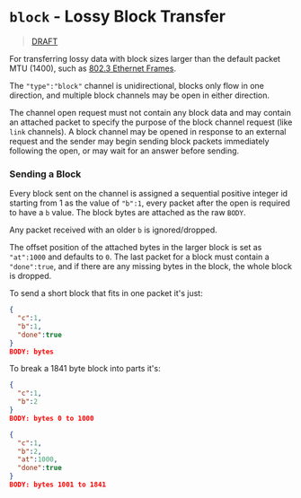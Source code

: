 # `block` - Lossy Block Transfer

> [DRAFT](https://github.com/telehash/telehash.org/labels/draft)

For transferring lossy data with block sizes larger than the default packet MTU (1400), such as [802.3 Ethernet Frames](http://en.wikipedia.org/wiki/Ethernet_frame).

The `"type":"block"` channel is unidirectional, blocks only flow in one direction, and multiple block channels may be open in either direction.

The channel open request must not contain any block data and may contain an attached packet to specify the purpose of the block channel request (like `link` channels). A block channel may be opened in response to an external request and the sender may begin sending block packets immediately following the open, or may wait for an answer before sending.

### Sending a Block

Every block sent on the channel is assigned a sequential positive integer id starting from 1 as the value of `"b":1`, every packet after the open is required to have a `b` value. The block bytes are attached as the raw `BODY`.

Any packet received with an older `b` is ignored/dropped.

The offset position of the attached bytes in the larger block is set as `"at":1000` and defaults to `0`.  The last packet for a block must contain a `"done":true`, and if there are any missing bytes in the block, the whole block is dropped.

To send a short block that fits in one packet it's just:

```json
{
  "c":1,
  "b":1,
  "done":true
}
BODY: bytes
```

To break a 1841 byte block into parts it's:

```json
{
  "c":1,
  "b":2
}
BODY: bytes 0 to 1000

{
  "c":1,
  "b":2,
  "at":1000,
  "done":true
}
BODY: bytes 1001 to 1841
```